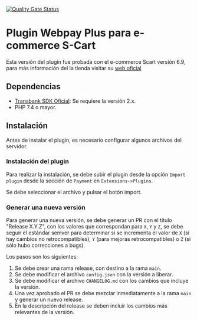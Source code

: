 [![Quality Gate Status](https://sonarcloud.io/api/project_badges/measure?project=mastudillot_plugin-scart-webpay-rest&metric=alert_status)](https://sonarcloud.io/summary/new_code?id=mastudillot_plugin-scart-webpay-rest)

# Plugin Webpay Plus para e-commerce S-Cart

Esta versión del plugin fue probada con el e-commerce Scart versión 6.9, para más información del la tienda visitar su [web oficial](https://s-cart.org/en)

## Dependencias

- [Transbank SDK Oficial](https://github.com/TransbankDevelopers/transbank-sdk-php): Se requiere la versión 2.x.
- PHP 7.4 o mayor. 

## Instalación

Antes de instalar el plugin, es necesario configurar algunos archivos del servidor.

### Instalación del plugin

Para realizar la instalación, se debe subir el plugin desde la opción `Import plugin` desde la sección de `Payment` en `Extensions->Plugins`.

Se debe seleccionar el archivo y pulsar el botón import.

### Generar una nueva versión

Para generar una nueva versión, se debe generar un PR con el título "Release X.Y.Z", con los valores que correspondan para `X`, `Y` y `Z`, se debe seguir el estándar semver para determinar si se incrementa el valor de `X` (si hay cambios no retrocompatibles), `Y` (para mejoras retrocompatibles) o `Z` (si sólo hubo correcciones a bugs).

Los pasos son los siguientes:

1. Se debe crear una rama release, con destino a la rama `main`.
2. Se debe modificar el archivo `config.json` con la versión a liberar.
3. Se debe modificar el archivo `CHANGELOG.md` con los cambios que incluye la versión.
4. Una vez aprobado el PR se debe mezclar inmediatamente a la rama `main` y generar un nuevo release.
5. En la descripción del release se deben incluir los cambios más relevantes de la versión.
